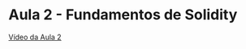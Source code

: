 # Aula 2 - Fundamentos de Solidity

[Vídeo da Aula 2](https://www.youtube.com/live/TEhTBkVZnRE?si=DrIlA3k9_YZk3MZO)

<!-- https://pad.riseup.net/p/edp-pt-02 -->


